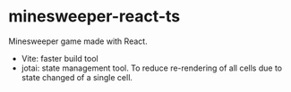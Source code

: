 # minesweeper-react-ts

Minesweeper game made with React.


- Vite: faster build tool
- jotai: state management tool. To reduce re-rendering of all cells due to state changed of a single cell.
